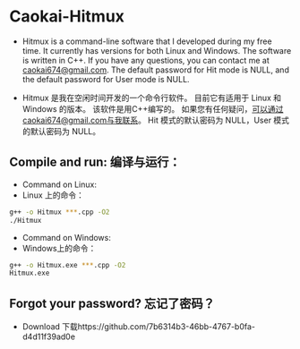 Caokai-Hitmux
=============
* Hitmux is a command-line software that I developed during my free time. 
It currently has versions for both Linux and Windows.
The software is written in C++. 
If you have any questions, you can contact me at caokai674@gmail.com.
The default password for Hit mode is NULL, and the default password for User mode is NULL.

* Hitmux 是我在空闲时间开发的一个命令行软件。 
目前它有适用于 Linux 和 Windows 的版本。
该软件是用C++编写的。 
如果您有任何疑问，可以通过caokai674@gmail.com与我联系。
Hit 模式的默认密码为 NULL，User 模式的默认密码为 NULL。

Compile and run:
编译与运行：
-----------
* Command on Linux:
* Linux 上的命令：
```bash
g++ -o Hitmux ***.cpp -O2
./Hitmux
```
* Command on Windows:
* Windows上的命令：
```bash
g++ -o Hitmux.exe ***.cpp -O2
Hitmux.exe
```

Forgot your password?
忘记了密码？
-----------
* Download 下载https://github.com/7b6314b3-46bb-4767-b0fa-d4d11f39ad0e
